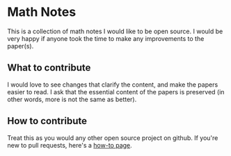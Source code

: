 Math Notes
==========

This is a collection
of math notes I would like
to be open source.
I would be very happy if
anyone took the time to make
any improvements to the paper(s).

What to contribute
------------------

I would love to see changes that
clarify the content, and make
the papers easier to read.
I ask that the essential content
of the papers is preserved (in
other words, more is not the same as better).

How to contribute
-----------------

Treat this as you would any other
open source project on github.
If you're new to pull requests,
here's a
[how-to page](http://help.github.com/pull-requests/).


